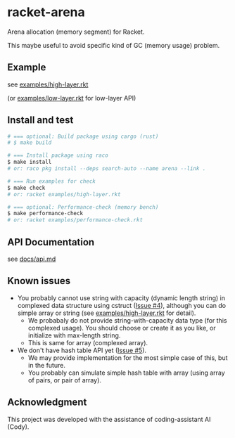 # racket-arena

Arena allocation (memory segment) for Racket.

This maybe useful to avoid specific kind of GC (memory usage) problem.

## Example

see [examples/high-layer.rkt](examples/high-layer.rkt)

(or [examples/low-layer.rkt](examples/low-layer.rkt) for low-layer API)

## Install and test

```bash
# === optional: Build package using cargo (rust)
# $ make build 

# === Install package using raco
$ make install
# or: raco pkg install --deps search-auto --name arena --link .

# === Run examples for check
$ make check
# or: racket examples/high-layer.rkt

# === optional: Performance-check (memory bench)
$ make performance-check
# or: racket examples/performance-check.rkt
```

## API Documentation

see [docs/api.md](docs/api.md)

## Known issues

- You probably cannot use string with capacity (dynamic length string) in complexed data structure using cstruct ([Issue #4](https://github.com/funatsufumiya/racket-arena/issues/4)), although you can do simple array or string (see [examples/high-layer.rkt](examples/high-layer.rkt) for detail).
  - We probabaly do not provide string-with-capacity data type (for this complexed usage). You should choose or create it as you like, or initialize with max-length string.
  - This is same for array (complexed array).
- We don't have hash table API yet ([Issue #5](https://github.com/funatsufumiya/racket-arena/issues/5)).
  - We may provide implementation for the most simple case of this, but in the future.
  - You probably can simulate simple hash table with array (using array of pairs, or pair of array).

## Acknowledgment

This project was developed with the assistance of coding-assistant AI (Cody).
